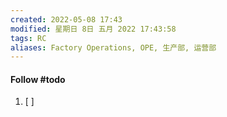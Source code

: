 ```yaml
---
created: 2022-05-08 17:43
modified: 星期日 8日 五月 2022 17:43:58
tags: RC
aliases: Factory Operations, OPE, 生产部, 运营部
---
```




#### Follow #todo 
1. [ ] 